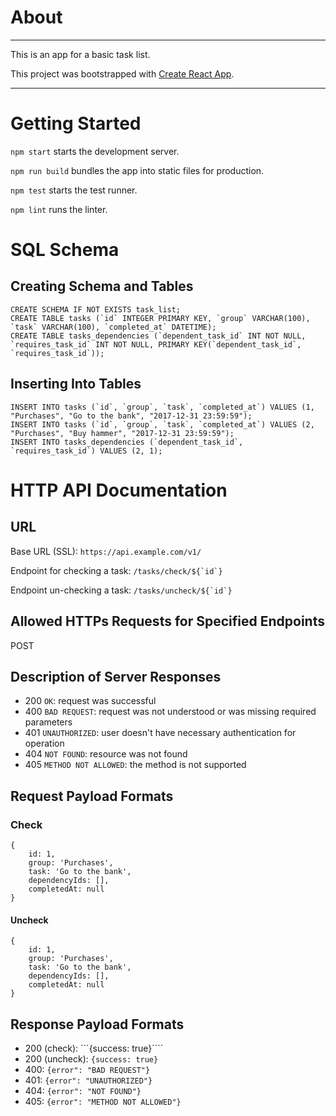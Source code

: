 # About

<hr>

This is an app for a basic task list.

This project was bootstrapped with [Create React App](https://github.com/facebookincubator/create-react-app).

<hr>

# Getting Started

`npm start` starts the development server.

`npm run build` bundles the app into static files for production.

`npm test` starts the test runner.

`npm lint` runs the linter.

# SQL Schema

## Creating Schema and Tables

```
CREATE SCHEMA IF NOT EXISTS task_list;
CREATE TABLE tasks (`id` INTEGER PRIMARY KEY, `group` VARCHAR(100), `task` VARCHAR(100), `completed_at` DATETIME);
CREATE TABLE tasks_dependencies (`dependent_task_id` INT NOT NULL, `requires_task_id` INT NOT NULL, PRIMARY KEY(`dependent_task_id`, `requires_task_id`));
```

## Inserting Into Tables

```
INSERT INTO tasks (`id`, `group`, `task`, `completed_at`) VALUES (1, "Purchases", "Go to the bank", "2017-12-31 23:59:59");
INSERT INTO tasks (`id`, `group`, `task`, `completed_at`) VALUES (2, "Purchases", "Buy hammer", "2017-12-31 23:59:59");
INSERT INTO tasks_dependencies (`dependent_task_id`, `requires_task_id`) VALUES (2, 1);
```

# HTTP API Documentation

## URL

Base URL (SSL): ```https://api.example.com/v1/```

Endpoint for checking a task: ```/tasks/check/${`id`}```

Endpoint un-checking a task: ```/tasks/uncheck/${`id`}```


## Allowed HTTPs Requests for Specified Endpoints

POST

## Description of Server Responses

- 200 ```OK```: request was successful
- 400 ```BAD REQUEST```: request was not understood or was missing required parameters
- 401 ```UNAUTHORIZED```: user doesn't have necessary authentication for operation
- 404 ```NOT FOUND```: resource was not found
- 405 ```METHOD NOT ALLOWED```: the method is not supported

## Request Payload Formats

### Check

```
{
    id: 1,
    group: 'Purchases',
    task: 'Go to the bank',
    dependencyIds: [],
    completedAt: null
}
```

#### Uncheck

```
{
    id: 1,
    group: 'Purchases',
    task: 'Go to the bank',
    dependencyIds: [],
    completedAt: null
}
```

## Response Payload Formats

- 200 (check): ```{success: true}````
- 200 (uncheck): ```{success: true}```
- 400: ```{error": "BAD REQUEST"}```
- 401: ```{error": "UNAUTHORIZED"}```
- 404: ```{error": "NOT FOUND"}```
- 405: ```{error": "METHOD NOT ALLOWED"}```
